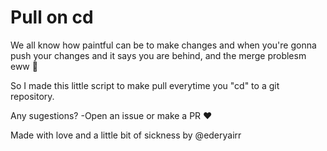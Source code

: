 # Pull on cd

We all know how paintful can be to make changes and when you're gonna push your changes and it says you are behind, and the merge problesm eww 🤢

 So I made this little script to make pull everytime you "cd" to a git repository.
 
 Any sugestions?
	-Open an issue or make a PR ❤️
    
Made with love and a little bit of sickness by @ederyairr